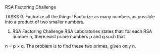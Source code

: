 RSA Factoring Challenge

TASKS
0. Factorize all the things!
Factorize as many numbers as possible into a product of two smaller numbers.

1. RSA Factoring Challenge
RSA Laboratories states that: for each RSA number n, there exist prime numbers p and q such that

n = p × q. The problem is to find these two primes, given only n.
